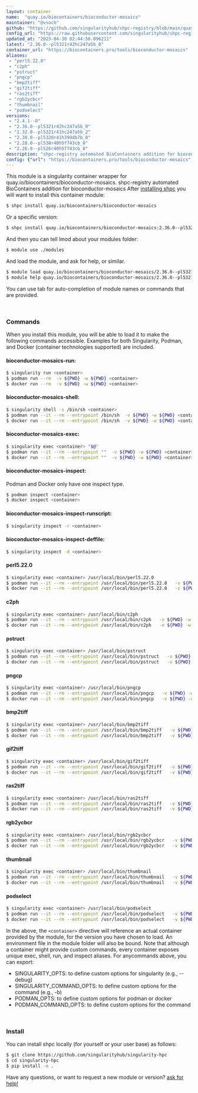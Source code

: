 ```yaml
---
layout: container
name:  "quay.io/biocontainers/bioconductor-mosaics"
maintainer: "@vsoch"
github: "https://github.com/singularityhub/shpc-registry/blob/main/quay.io/biocontainers/bioconductor-mosaics/container.yaml"
config_url: "https://raw.githubusercontent.com/singularityhub/shpc-registry/main/quay.io/biocontainers/bioconductor-mosaics/container.yaml"
updated_at: "2023-04-30 02:44:56.096211"
latest: "2.36.0--pl5321r42hc247a5b_0"
container_url: "https://biocontainers.pro/tools/bioconductor-mosaics"
aliases:
 - "perl5.22.0"
 - "c2ph"
 - "pstruct"
 - "pngcp"
 - "bmp2tiff"
 - "gif2tiff"
 - "ras2tiff"
 - "rgb2ycbcr"
 - "thumbnail"
 - "podselect"
versions:
 - "2.4.1--0"
 - "2.36.0--pl5321r42hc247a5b_0"
 - "2.32.0--pl5321r41hc247a5b_2"
 - "2.30.0--pl5320r41h399db7b_0"
 - "2.28.0--pl530r40h5f743cb_0"
 - "2.26.0--pl526r40h5f743cb_0"
description: "shpc-registry automated BioContainers addition for bioconductor-mosaics"
config: {"url": "https://biocontainers.pro/tools/bioconductor-mosaics", "maintainer": "@vsoch", "description": "shpc-registry automated BioContainers addition for bioconductor-mosaics", "latest": {"2.36.0--pl5321r42hc247a5b_0": "sha256:b43d169275b96fb421720db6df4eb23b2d8a2dff2a6ecf32df27b8328792b241"}, "tags": {"2.4.1--0": "sha256:e96105f6cfa0d0cd06acd7e07470fd952f4c638e85ed1f76c61e195211539338", "2.36.0--pl5321r42hc247a5b_0": "sha256:b43d169275b96fb421720db6df4eb23b2d8a2dff2a6ecf32df27b8328792b241", "2.32.0--pl5321r41hc247a5b_2": "sha256:b5a4be957da898c81e59dc2e25fc250f0404a86184fa4140d24da985ee1b33f6", "2.30.0--pl5320r41h399db7b_0": "sha256:435d2a51195d1a8aea995dce730880fb90f25eb7ddca60090eb5e477e0601364", "2.28.0--pl530r40h5f743cb_0": "sha256:5befbbd68404051fcc782a292337f3a6efc00750f994b23e47a881ddd9d352ba", "2.26.0--pl526r40h5f743cb_0": "sha256:7f02ff017850501c9c456cffa539a7472c94898e33fcd0bd0bc66756a2a1cf4b"}, "docker": "quay.io/biocontainers/bioconductor-mosaics", "aliases": {"perl5.22.0": "/usr/local/bin/perl5.22.0", "c2ph": "/usr/local/bin/c2ph", "pstruct": "/usr/local/bin/pstruct", "pngcp": "/usr/local/bin/pngcp", "bmp2tiff": "/usr/local/bin/bmp2tiff", "gif2tiff": "/usr/local/bin/gif2tiff", "ras2tiff": "/usr/local/bin/ras2tiff", "rgb2ycbcr": "/usr/local/bin/rgb2ycbcr", "thumbnail": "/usr/local/bin/thumbnail", "podselect": "/usr/local/bin/podselect"}}
---
```


This module is a singularity container wrapper for quay.io/biocontainers/bioconductor-mosaics.
shpc-registry automated BioContainers addition for bioconductor-mosaics
After [installing shpc](#install) you will want to install this container module:


```bash
$ shpc install quay.io/biocontainers/bioconductor-mosaics
```

Or a specific version:

```bash
$ shpc install quay.io/biocontainers/bioconductor-mosaics:2.36.0--pl5321r42hc247a5b_0
```

And then you can tell lmod about your modules folder:

```bash
$ module use ./modules
```

And load the module, and ask for help, or similar.

```bash
$ module load quay.io/biocontainers/bioconductor-mosaics/2.36.0--pl5321r42hc247a5b_0
$ module help quay.io/biocontainers/bioconductor-mosaics/2.36.0--pl5321r42hc247a5b_0
```

You can use tab for auto-completion of module names or commands that are provided.

<br>

### Commands

When you install this module, you will be able to load it to make the following commands accessible.
Examples for both Singularity, Podman, and Docker (container technologies supported) are included.

#### bioconductor-mosaics-run:

```bash
$ singularity run <container>
$ podman run --rm  -v ${PWD} -w ${PWD} <container>
$ docker run --rm  -v ${PWD} -w ${PWD} <container>
```

#### bioconductor-mosaics-shell:

```bash
$ singularity shell -s /bin/sh <container>
$ podman run --it --rm --entrypoint /bin/sh  -v ${PWD} -w ${PWD} <container>
$ docker run --it --rm --entrypoint /bin/sh  -v ${PWD} -w ${PWD} <container>
```

#### bioconductor-mosaics-exec:

```bash
$ singularity exec <container> "$@"
$ podman run --it --rm --entrypoint ""  -v ${PWD} -w ${PWD} <container> "$@"
$ docker run --it --rm --entrypoint ""  -v ${PWD} -w ${PWD} <container> "$@"
```

#### bioconductor-mosaics-inspect:

Podman and Docker only have one inspect type.

```bash
$ podman inspect <container>
$ docker inspect <container>
```

#### bioconductor-mosaics-inspect-runscript:

```bash
$ singularity inspect -r <container>
```

#### bioconductor-mosaics-inspect-deffile:

```bash
$ singularity inspect -d <container>
```


#### perl5.22.0

```bash
$ singularity exec <container> /usr/local/bin/perl5.22.0
$ podman run --it --rm --entrypoint /usr/local/bin/perl5.22.0   -v ${PWD} -w ${PWD} <container> -c " $@"
$ docker run --it --rm --entrypoint /usr/local/bin/perl5.22.0   -v ${PWD} -w ${PWD} <container> -c " $@"
```


#### c2ph

```bash
$ singularity exec <container> /usr/local/bin/c2ph
$ podman run --it --rm --entrypoint /usr/local/bin/c2ph   -v ${PWD} -w ${PWD} <container> -c " $@"
$ docker run --it --rm --entrypoint /usr/local/bin/c2ph   -v ${PWD} -w ${PWD} <container> -c " $@"
```


#### pstruct

```bash
$ singularity exec <container> /usr/local/bin/pstruct
$ podman run --it --rm --entrypoint /usr/local/bin/pstruct   -v ${PWD} -w ${PWD} <container> -c " $@"
$ docker run --it --rm --entrypoint /usr/local/bin/pstruct   -v ${PWD} -w ${PWD} <container> -c " $@"
```


#### pngcp

```bash
$ singularity exec <container> /usr/local/bin/pngcp
$ podman run --it --rm --entrypoint /usr/local/bin/pngcp   -v ${PWD} -w ${PWD} <container> -c " $@"
$ docker run --it --rm --entrypoint /usr/local/bin/pngcp   -v ${PWD} -w ${PWD} <container> -c " $@"
```


#### bmp2tiff

```bash
$ singularity exec <container> /usr/local/bin/bmp2tiff
$ podman run --it --rm --entrypoint /usr/local/bin/bmp2tiff   -v ${PWD} -w ${PWD} <container> -c " $@"
$ docker run --it --rm --entrypoint /usr/local/bin/bmp2tiff   -v ${PWD} -w ${PWD} <container> -c " $@"
```


#### gif2tiff

```bash
$ singularity exec <container> /usr/local/bin/gif2tiff
$ podman run --it --rm --entrypoint /usr/local/bin/gif2tiff   -v ${PWD} -w ${PWD} <container> -c " $@"
$ docker run --it --rm --entrypoint /usr/local/bin/gif2tiff   -v ${PWD} -w ${PWD} <container> -c " $@"
```


#### ras2tiff

```bash
$ singularity exec <container> /usr/local/bin/ras2tiff
$ podman run --it --rm --entrypoint /usr/local/bin/ras2tiff   -v ${PWD} -w ${PWD} <container> -c " $@"
$ docker run --it --rm --entrypoint /usr/local/bin/ras2tiff   -v ${PWD} -w ${PWD} <container> -c " $@"
```


#### rgb2ycbcr

```bash
$ singularity exec <container> /usr/local/bin/rgb2ycbcr
$ podman run --it --rm --entrypoint /usr/local/bin/rgb2ycbcr   -v ${PWD} -w ${PWD} <container> -c " $@"
$ docker run --it --rm --entrypoint /usr/local/bin/rgb2ycbcr   -v ${PWD} -w ${PWD} <container> -c " $@"
```


#### thumbnail

```bash
$ singularity exec <container> /usr/local/bin/thumbnail
$ podman run --it --rm --entrypoint /usr/local/bin/thumbnail   -v ${PWD} -w ${PWD} <container> -c " $@"
$ docker run --it --rm --entrypoint /usr/local/bin/thumbnail   -v ${PWD} -w ${PWD} <container> -c " $@"
```


#### podselect

```bash
$ singularity exec <container> /usr/local/bin/podselect
$ podman run --it --rm --entrypoint /usr/local/bin/podselect   -v ${PWD} -w ${PWD} <container> -c " $@"
$ docker run --it --rm --entrypoint /usr/local/bin/podselect   -v ${PWD} -w ${PWD} <container> -c " $@"
```



In the above, the `<container>` directive will reference an actual container provided
by the module, for the version you have chosen to load. An environment file in the
module folder will also be bound. Note that although a container
might provide custom commands, every container exposes unique exec, shell, run, and
inspect aliases. For anycommands above, you can export:

 - SINGULARITY_OPTS: to define custom options for singularity (e.g., --debug)
 - SINGULARITY_COMMAND_OPTS: to define custom options for the command (e.g., -b)
 - PODMAN_OPTS: to define custom options for podman or docker
 - PODMAN_COMMAND_OPTS: to define custom options for the command

<br>

### Install

You can install shpc locally (for yourself or your user base) as follows:

```bash
$ git clone https://github.com/singularityhub/singularity-hpc
$ cd singularity-hpc
$ pip install -e .
```

Have any questions, or want to request a new module or version? [ask for help!](https://github.com/singularityhub/singularity-hpc/issues)